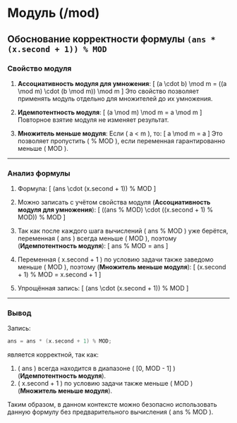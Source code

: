 # Модуль (/mod)

## Обоснование корректности формулы `(ans * (x.second + 1)) % MOD`

### Свойство модуля
1. **Ассоциативность модуля для умножения**:
   \[
   (a \cdot b) \mod m = ((a \mod m) \cdot (b \mod m)) \mod m
   \]
   Это свойство позволяет применять модуль отдельно для множителей до их умножения.

2. **Идемпотентность модуля**:
   \[
   (a \mod m) \mod m = a \mod m
   \]
   Повторное взятие модуля не изменяет результат.

3. **Множитель меньше модуля**:
   Если \( a < m \), то:
   \[
   a \mod m = a
   \]
   Это позволяет пропустить \( \% MOD \), если переменная гарантированно меньше \( MOD \).

---

### Анализ формулы
1. Формула:
   \[
   (ans \cdot (x.second + 1)) \% MOD
   \]

2. Можно записать с учётом свойства модуля (**Ассоциативность модуля для умножения**):
   \[
   ((ans \% MOD) \cdot ((x.second + 1) \% MOD)) \% MOD
   \]

3. Так как после каждого шага вычислений \( ans \% MOD \) уже берётся, переменная \( ans \) всегда меньше \( MOD \), поэтому (**Идемпотентность модуля**):
   \[
   ans \% MOD = ans
   \]

4. Переменная \( x.second + 1 \) по условию задачи также заведомо меньше \( MOD \), поэтому (**Множитель меньше модуля**):
   \[
   (x.second + 1) \% MOD = x.second + 1
   \]

5. Упрощённая запись:
   \[
   (ans \cdot (x.second + 1)) \% MOD
   \]

---

### Вывод
Запись:
```cpp
ans = ans * (x.second + 1) % MOD;
```
является корректной, так как:
1. \( ans \) всегда находится в диапазоне \( [0, MOD - 1] \) (**Идемпотентность модуля**).
2. \( x.second + 1 \) по условию задачи также меньше \( MOD \) (**Множитель меньше модуля**).

Таким образом, в данном контексте можно безопасно использовать данную формулу без предварительного вычисления \( ans \% MOD \).
